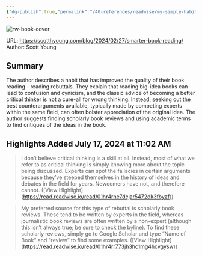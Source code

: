 ```yaml
---
{"dg-publish":true,"permalink":"/40-references/readwise/my-simple-habit-for-smarter-book-reading/","tags":["rw/articles"]}
---
```



![rw-book-cover](https://www.scotthyoung.com/blog/wp-content/uploads/2024/02/Reading-books-connections.jpg)

  

URL: <https://scotthyoung.com/blog/2024/02/27/smarter-book-reading/>  
Author: Scott Young

## Summary

The author describes a habit that has improved the quality of their book reading - reading rebuttals. They explain that reading big-idea books can lead to confusion and cynicism, and the classic advice of becoming a better critical thinker is not a cure-all for wrong thinking. Instead, seeking out the best counterarguments available, typically made by competing experts within the same field, can often bolster appreciation of the original idea. The author suggests finding scholarly book reviews and using academic terms to find critiques of the ideas in the book.

## Highlights Added July 17, 2024 at 11:02 AM

> I don’t believe critical thinking is a skill at all. Instead, most of what we refer to as critical thinking is simply knowing more about the topic being discussed. Experts can spot the fallacies in certain arguments because they’ve steeped themselves in the history of ideas and debates in the field for years. Newcomers have not, and therefore cannot. ([View Highlight] (<https://read.readwise.io/read/01hr4rne7dcjar5472dk3fbyzf>))

> My preferred source for this type of rebuttal is scholarly book reviews. These tend to be written by experts in the field, whereas journalistic book reviews are often written by a non-expert (although this isn’t always true; be sure to check the byline). To find these scholarly reviews, simply go to Google Scholar and type “Name of Book” and “review” to find some examples. ([View Highlight] (<https://read.readwise.io/read/01hr4rr773jh3hc1mg4hcvgysw>))
